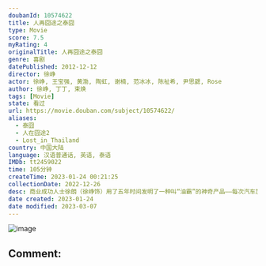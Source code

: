 ```yaml
---
doubanId: 10574622
title: 人再囧途之泰囧
type: Movie
score: 7.5
myRating: 4
originalTitle: 人再囧途之泰囧
genre: 喜剧
datePublished: 2012-12-12
director: 徐峥
actor: 徐峥, 王宝强, 黄渤, 陶虹, 谢楠, 范冰冰, 陈祉希, 尹思勰, Rose
author: 徐峥, 丁丁, 束焕
tags: [Movie]
state: 看过
url: https://movie.douban.com/subject/10574622/
aliases:
  - 泰囧
  - 人在囧途2
  - Lost_in_Thailand
country: 中国大陆
language: 汉语普通话, 英语, 泰语
IMDb: tt2459022
time: 105分钟
createTime: 2023-01-24 00:21:25
collectionDate: 2022-12-26
desc: 商业成功人士徐朗（徐峥饰）用了五年时间发明了一种叫“油霸”的神奇产品——每次汽车加油只需加到三分之二，再滴入2滴“油霸”，油箱的汽油就会变成满满一箱。徐朗的同学，兼商业竞争对手高博（黄渤饰）想把这...
date created: 2023-01-24
date modified: 2023-03-07
---
```


![image](p1793720172.jpg)

Comment:
---
